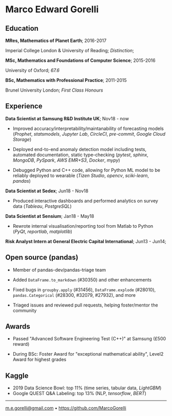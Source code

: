 Marco Edward Gorelli
============

Education
---------

**MRes, Mathematics of Planet Earth**; 2016-2017

Imperial College London & University of Reading; _Distinction_;

**MSc, Mathematics and Foundations of Computer Science**; 2015-2016

University of Oxford; _67.6_

**BSc, Mathematics with Professional Practice**; 2011-2015

Brunel University London; _First Class Honours_

Experience
----------

**Data Scientist at Samsung R&D Institute UK**; Nov18 - now

* Improved accuracy/interpretability/maintanability of forecasting models (_Prophet_, _statsmodels_, _Jupyter Lab_, _CircleCI_, _pre-commit_, _Google Cloud Storage_)

* Deployed end-to-end anomaly detection model including tests, automated documentation, static type-checking (_pytest_, _sphinx_, _MongoDB_, _PySpark_, _AWS EMR+S3_, _Docker_, _mypy_)

* Debugged Python and C++ code, allowing for Python ML model to be reliably deployed to wearable (_Tizen Studio_, _opencv_, _sciki-learn_, _pandas_)

**Data Scientist at Sedex**; Jun18 - Nov18

* Produced interactive dashboards and performed analytics on survey data (_Tableau_, _PostgreSQL_)

**Data Scientist at Sensium**; Jan18 - May18

* Rewrote internal visualisation/reporting tool from Matlab to Python (_PyQt_, _reportlab_, _matplotlib_)

**Risk Analyst Intern at General Electric Capital International**; Jun13 - Jun14;

Open source (pandas)
--------------------

* Member of pandas-dev/pandas-triage team

* Added `DataFrame.to_markdown` (#30350) and other enhancements

* Fixed bugs in `groupby.apply` (#31456), `DataFrame.explode` (#28010), `pandas.Categorical` (#28300, #32079, #27932), and more

* Triaged issues and reviewed pull requests, helping foster/mentor the community

Awards
------

* Passed "Advanced Software Engineering Test (C++)" at Samsung (£500 reward)

* During BSc: Foster Award for "exceptional mathematical ability", Level2 Award for highest grades

Kaggle
------

* 2019 Data Science Bowl: top 11% (time series, tabular data, _LightGBM_)
* Google QUEST Q&A Labeling: top 13% (NLP, _tensorflow_, _BERT_)

----------------------------------------------
<m.e.gorelli@gmail.com> • https://github.com/MarcoGorelli
